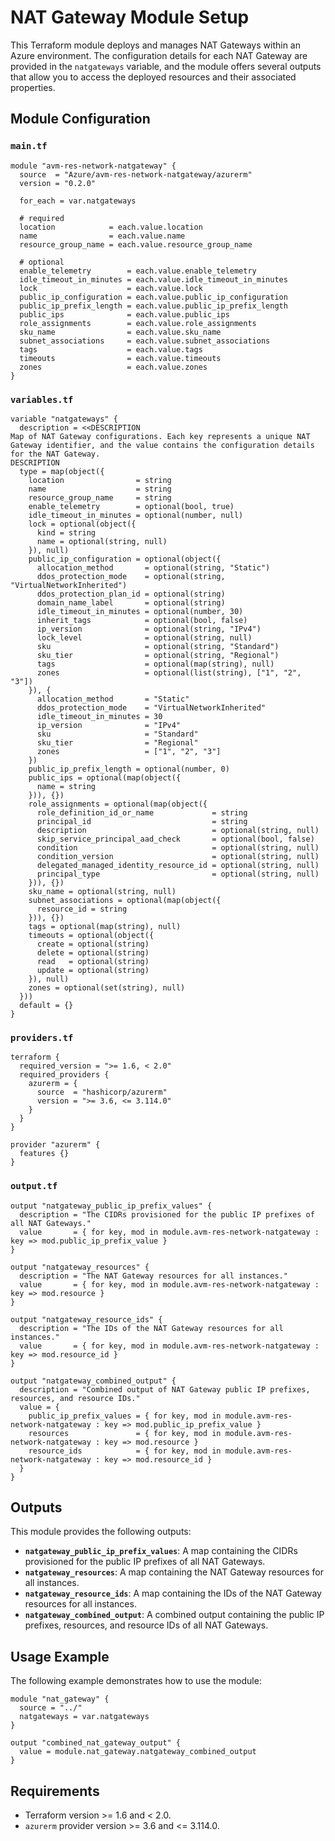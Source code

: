 
# NAT Gateway Module Setup

This Terraform module deploys and manages NAT Gateways within an Azure environment. The configuration details for each NAT Gateway are provided in the `natgateways` variable, and the module offers several outputs that allow you to access the deployed resources and their associated properties.

## Module Configuration

### `main.tf`

```hcl
module "avm-res-network-natgateway" {
  source  = "Azure/avm-res-network-natgateway/azurerm"
  version = "0.2.0"

  for_each = var.natgateways

  # required
  location            = each.value.location
  name                = each.value.name
  resource_group_name = each.value.resource_group_name

  # optional
  enable_telemetry        = each.value.enable_telemetry
  idle_timeout_in_minutes = each.value.idle_timeout_in_minutes
  lock                    = each.value.lock
  public_ip_configuration = each.value.public_ip_configuration
  public_ip_prefix_length = each.value.public_ip_prefix_length
  public_ips              = each.value.public_ips
  role_assignments        = each.value.role_assignments
  sku_name                = each.value.sku_name
  subnet_associations     = each.value.subnet_associations
  tags                    = each.value.tags
  timeouts                = each.value.timeouts
  zones                   = each.value.zones
}
```

### `variables.tf`

```hcl
variable "natgateways" {
  description = <<DESCRIPTION
Map of NAT Gateway configurations. Each key represents a unique NAT Gateway identifier, and the value contains the configuration details for the NAT Gateway.
DESCRIPTION
  type = map(object({
    location                = string
    name                    = string
    resource_group_name     = string
    enable_telemetry        = optional(bool, true)
    idle_timeout_in_minutes = optional(number, null)
    lock = optional(object({
      kind = string
      name = optional(string, null)
    }), null)
    public_ip_configuration = optional(object({
      allocation_method       = optional(string, "Static")
      ddos_protection_mode    = optional(string, "VirtualNetworkInherited")
      ddos_protection_plan_id = optional(string)
      domain_name_label       = optional(string)
      idle_timeout_in_minutes = optional(number, 30)
      inherit_tags            = optional(bool, false)
      ip_version              = optional(string, "IPv4")
      lock_level              = optional(string, null)
      sku                     = optional(string, "Standard")
      sku_tier                = optional(string, "Regional")
      tags                    = optional(map(string), null)
      zones                   = optional(list(string), ["1", "2", "3"])
    }), {
      allocation_method       = "Static"
      ddos_protection_mode    = "VirtualNetworkInherited"
      idle_timeout_in_minutes = 30
      ip_version              = "IPv4"
      sku                     = "Standard"
      sku_tier                = "Regional"
      zones                   = ["1", "2", "3"]
    })
    public_ip_prefix_length = optional(number, 0)
    public_ips = optional(map(object({
      name = string
    })), {})
    role_assignments = optional(map(object({
      role_definition_id_or_name             = string
      principal_id                           = string
      description                            = optional(string, null)
      skip_service_principal_aad_check       = optional(bool, false)
      condition                              = optional(string, null)
      condition_version                      = optional(string, null)
      delegated_managed_identity_resource_id = optional(string, null)
      principal_type                         = optional(string, null)
    })), {})
    sku_name = optional(string, null)
    subnet_associations = optional(map(object({
      resource_id = string
    })), {})
    tags = optional(map(string), null)
    timeouts = optional(object({
      create = optional(string)
      delete = optional(string)
      read   = optional(string)
      update = optional(string)
    }), null)
    zones = optional(set(string), null)
  }))
  default = {}
}
```

### `providers.tf`

```hcl
terraform {
  required_version = ">= 1.6, < 2.0"
  required_providers {
    azurerm = {
      source  = "hashicorp/azurerm"
      version = ">= 3.6, <= 3.114.0"
    }
  }
}

provider "azurerm" {
  features {}
}
```

### `output.tf`

```hcl
output "natgateway_public_ip_prefix_values" {
  description = "The CIDRs provisioned for the public IP prefixes of all NAT Gateways."
  value       = { for key, mod in module.avm-res-network-natgateway : key => mod.public_ip_prefix_value }
}

output "natgateway_resources" {
  description = "The NAT Gateway resources for all instances."
  value       = { for key, mod in module.avm-res-network-natgateway : key => mod.resource }
}

output "natgateway_resource_ids" {
  description = "The IDs of the NAT Gateway resources for all instances."
  value       = { for key, mod in module.avm-res-network-natgateway : key => mod.resource_id }
}

output "natgateway_combined_output" {
  description = "Combined output of NAT Gateway public IP prefixes, resources, and resource IDs."
  value = {
    public_ip_prefix_values = { for key, mod in module.avm-res-network-natgateway : key => mod.public_ip_prefix_value }
    resources               = { for key, mod in module.avm-res-network-natgateway : key => mod.resource }
    resource_ids            = { for key, mod in module.avm-res-network-natgateway : key => mod.resource_id }
  }
}
```

## Outputs

This module provides the following outputs:

- **`natgateway_public_ip_prefix_values`**: A map containing the CIDRs provisioned for the public IP prefixes of all NAT Gateways.
- **`natgateway_resources`**: A map containing the NAT Gateway resources for all instances.
- **`natgateway_resource_ids`**: A map containing the IDs of the NAT Gateway resources for all instances.
- **`natgateway_combined_output`**: A combined output containing the public IP prefixes, resources, and resource IDs of all NAT Gateways.

## Usage Example

The following example demonstrates how to use the module:

```hcl
module "nat_gateway" {
  source = "../"
  natgateways = var.natgateways
}

output "combined_nat_gateway_output" {
  value = module.nat_gateway.natgateway_combined_output
}
```

## Requirements

- Terraform version >= 1.6 and < 2.0.
- `azurerm` provider version >= 3.6 and <= 3.114.0.
